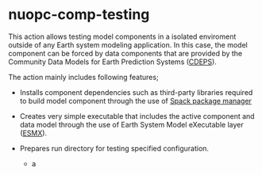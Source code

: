 # nuopc-comp-testing

This action allows testing model components in a isolated enviroment outside of any Earth system modeling application. In this case, the model component can be forced by data components that are provided by the Community Data Models for Earth Prediction Systems ([CDEPS](https://github.com/ESCOMP/CDEPS)). 

The action mainly includes following features;

- Installs component dependencies such as third-party libraries required to build model component through the use of [Spack package manager](https://github.com/spack/spack)

- Creates very simple executable that includes the active component and data model through the use of Earth System Model eXecutable layer ([ESMX](https://github.com/esmf-org/esmf/tree/develop/src/addon/ESMX)).

- Prepares run directory for testing specified configuration.
  - a
